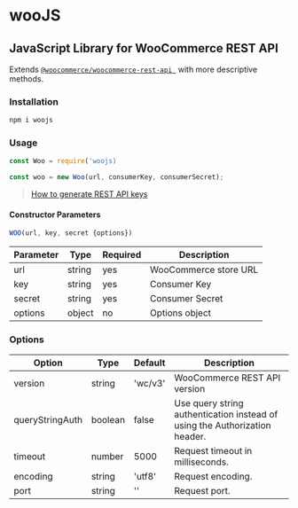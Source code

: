 # wooJS

## JavaScript Library for WooCommerce REST API

Extends [`@woocommerce/woocommerce-rest-api
`](https://www.npmjs.com/package/@woocommerce/woocommerce-rest-api?activeTab=readme) with more descriptive methods.

### Installation

```bash
npm i woojs
```

### Usage

```javascript
const Woo = require('woojs)
```

```javascript
const woo = new Woo(url, consumerKey, consumerSecret);
```

> [How to generate REST API keys](https://woocommerce.github.io/woocommerce-rest-api-docs/?javascript#rest-api-keys)

#### Constructor Parameters

```javascript
WOO(url, key, secret {options})
```

| Parameter | Type   | Required | Description           |
| --------- | ------ | -------- | --------------------- |
| url       | string | yes      | WooCommerce store URL |
| key       | string | yes      | Consumer Key          |
| secret    | string | yes      | Consumer Secret       |
| options   | object | no       | Options object        |

### Options

| Option          | Type    | Default | Description                                                                |
| --------------- | ------- | ------- | -------------------------------------------------------------------------- |
| version         | string  | 'wc/v3' | WooCommerce REST API version                                               |
| queryStringAuth | boolean | false   | Use query string authentication instead of using the Authorization header. |
| timeout         | number  | 5000    | Request timeout in milliseconds.                                           |
| encoding        | string  | 'utf8'  | Request encoding.                                                          |
| port            | string  | ''      | Request port.                                                              |
